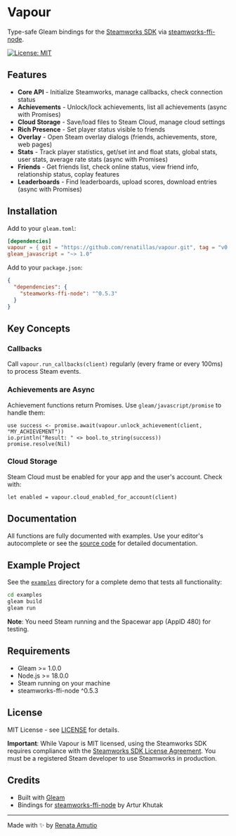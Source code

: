 # Vapour

Type-safe Gleam bindings for the [Steamworks SDK](https://partner.steamgames.com/doc/sdk/api) via [steamworks-ffi-node](https://github.com/ArtyProf/steamworks-ffi-node).

[![License: MIT](https://img.shields.io/badge/License-MIT-blue.svg)](https://opensource.org/licenses/MIT)

## Features

- **Core API** - Initialize Steamworks, manage callbacks, check connection status
- **Achievements** - Unlock/lock achievements, list all achievements (async with Promises)
- **Cloud Storage** - Save/load files to Steam Cloud, manage cloud settings
- **Rich Presence** - Set player status visible to friends
- **Overlay** - Open Steam overlay dialogs (friends, achievements, store, web pages)
- **Stats** - Track player statistics, get/set int and float stats, global stats, user stats, average rate stats (async with Promises)
- **Friends** - Get friends list, check online status, view friend info, relationship status, coplay features
- **Leaderboards** - Find leaderboards, upload scores, download entries (async with Promises)

## Installation

Add to your `gleam.toml`:

```toml
[dependencies]
vapour = { git = "https://github.com/renatillas/vapour.git", tag = "v0.1.0" }
gleam_javascript = "~> 1.0"
```

Add to your `package.json`:

```json
{
  "dependencies": {
    "steamworks-ffi-node": "^0.5.3"
  }
}
```

## Key Concepts

### Callbacks
Call `vapour.run_callbacks(client)` regularly (every frame or every 100ms) to process Steam events.

### Achievements are Async
Achievement functions return Promises. Use `gleam/javascript/promise` to handle them:

```gleam
use success <- promise.await(vapour.unlock_achievement(client, "MY_ACHIEVEMENT"))
io.println("Result: " <> bool.to_string(success))
promise.resolve(Nil)
```

### Cloud Storage
Steam Cloud must be enabled for your app and the user's account. Check with:

```gleam
let enabled = vapour.cloud_enabled_for_account(client)
```

## Documentation

All functions are fully documented with examples. Use your editor's autocomplete or see the [source code](./src/vapour.gleam) for detailed documentation.

## Example Project

See the [`examples`](./examples) directory for a complete demo that tests all functionality:

```bash
cd examples
gleam build
gleam run
```

**Note**: You need Steam running and the Spacewar app (AppID 480) for testing.

## Requirements

- Gleam >= 1.0.0
- Node.js >= 18.0.0
- Steam running on your machine
- steamworks-ffi-node ^0.5.3

## License

MIT License - see [LICENSE](./LICENSE) for details.

**Important**: While Vapour is MIT licensed, using the Steamworks SDK requires compliance with the [Steamworks SDK License Agreement](https://partner.steamgames.com/doc/sdk/api). You must be a registered Steam developer to use Steamworks in production.

## Credits

- Built with [Gleam](https://gleam.run)
- Bindings for [steamworks-ffi-node](https://github.com/ArtyProf/steamworks-ffi-node) by Artur Khutak

---

Made with ✨ by [Renata Amutio](https://github.com/renatillas)
